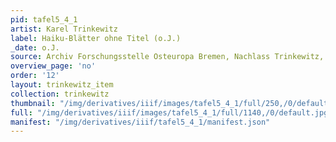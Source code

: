```yaml
---
pid: tafel5_4_1
artist: Karel Trinkewitz
label: Haiku-Blätter ohne Titel (o.J.)
_date: o.J.
source: Archiv Forschungsstelle Osteuropa Bremen, Nachlass Trinkewitz, FSO 2–060.
overview_page: 'no'
order: '12'
layout: trinkewitz_item
collection: trinkewitz
thumbnail: "/img/derivatives/iiif/images/tafel5_4_1/full/250,/0/default.jpg"
full: "/img/derivatives/iiif/images/tafel5_4_1/full/1140,/0/default.jpg"
manifest: "/img/derivatives/iiif/tafel5_4_1/manifest.json"
---
```

